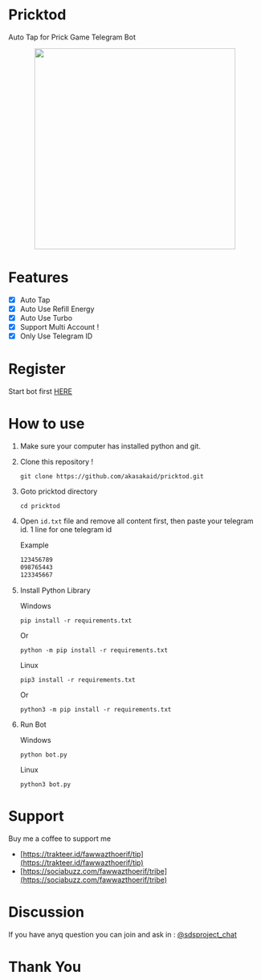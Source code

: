 # Pricktod

Auto Tap for Prick Game Telegram Bot

<center><img src="./images/image.png" width="400px" height="400px"></center>

# Features

- [x] Auto Tap
- [x] Auto Use Refill Energy
- [x] Auto Use Turbo
- [x] Support Multi Account !
- [x] Only Use Telegram ID

# Register

Start bot first [HERE](https://t.me/Prickgame_bot?start=ref-aMBEqvj2WaHSqbWj15gXJ2)

# How to use 

1. Make sure your computer has installed python and git.
   
2. Clone this repository !
   ```shell
   git clone https://github.com/akasakaid/pricktod.git
   ```

3. Goto pricktod directory
   
   ```shell
   cd pricktod
   ```

4. Open `id.txt` file and remove all content first, then paste your telegram id. 1 line for one telegram id
   
   Example
   ```txt
   123456789
   098765443
   123345667
   ```

5. Install Python Library
   
   Windows

   ```shell
   pip install -r requirements.txt
   ```

   Or

   ```shell
   python -m pip install -r requirements.txt
   ```

   Linux

   ```shell
   pip3 install -r requirements.txt
   ```

   Or

   ```shell
   python3 -m pip install -r requirements.txt
   ```

6. Run Bot
   
   Windows

   ```shell
   python bot.py
   ```

   Linux

   ```shell
   python3 bot.py
   ```

# Support 

Buy me a coffee to support me

- [https://trakteer.id/fawwazthoerif/tip](https://trakteer.id/fawwazthoerif/tip)
- [https://sociabuzz.com/fawwazthoerif/tribe](https://sociabuzz.com/fawwazthoerif/tribe)

# Discussion

If you have anyq question you can join and ask in : [@sdsproject_chat](https://t.me/sdsproject_chat)

# Thank You